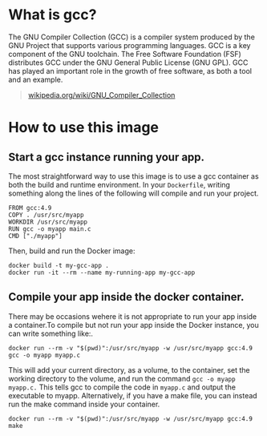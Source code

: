 # What is gcc?
The GNU Compiler Collection (GCC) is a compiler system produced by the GNU Project that
supports various programming languages. GCC is a key component of the GNU toolchain. The
Free Software Foundation (FSF) distributes GCC under the GNU General Public License (GNU
GPL). GCC has played an important role in the growth of free software, as both a tool and
an example.

> [wikipedia.org/wiki/GNU_Compiler_Collection](https://en.wikipedia.org/wiki/GNU_Compiler_Collection)

# How to use this image

## Start a gcc instance running your app.

The most straightforward way to use this image is to use a gcc container as both the
build and runtime environment. In your `Dockerfile`, writing something along the lines of
the following will compile and run your project.

    FROM gcc:4.9
    COPY . /usr/src/myapp
    WORKDIR /usr/src/myapp
    RUN gcc -o myapp main.c
    CMD ["./myapp"]

Then, build and run the Docker image:

    docker build -t my-gcc-app .
    docker run -it --rm --name my-running-app my-gcc-app

## Compile your app inside the docker container.

There may be occasions wehere it is not appropriate to run your app inside a container.To
compile but not run your app inside the Docker instance, you can write something like:.

    docker run --rm -v "$(pwd)":/usr/src/myapp -w /usr/src/myapp gcc:4.9 gcc -o myapp myapp.c

This will add your current directory, as a volume, to the container, set the working
directory to the volume, and run the command `gcc -o myapp myapp.c.` This tells gcc to
compile the code in `myapp.c` and output the executable to myapp. Alternatively, if you
have a make file, you can instead run the make command inside your container.

    docker run --rm -v "$(pwd)":/usr/src/myapp -w /usr/src/myapp gcc:4.9 make
